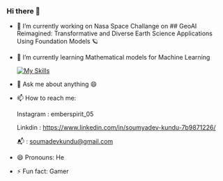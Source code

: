 ### Hi there 👋



- 🔭 I’m currently working on Nasa Space Challange on ## GeoAI Reimagined: Transformative and Diverse Earth Science Applications Using Foundation Models 🪐
- 🌱 I’m currently learning Mathematical models for Machine Learning
  
   [![My Skills](https://skillicons.dev/icons?i=js,html,css,cpp,java,rust,python,mysql,cassandra)](https://skillicons.dev)

- 💬 Ask me about anything 😄
- 📫 How to reach me:

  
  Instagram : emberspirit_05
  
  Linkdin : https://www.linkedin.com/in/soumyadev-kundu-7b9871226/
   
  📬 : soumadevkundu@gmail.com 
  
- 😄 Pronouns: He
- ⚡ Fun fact: Gamer

